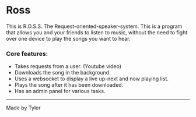 # Ross
This is R.O.S.S. The Request-oriented-speaker-system. This is a program that allows you and your friends to listen to music, without the need to fight over one device to play the songs you want to hear.

### Core features:
  - Takes requests from a user. (Youtube video)
  - Downloads the song in the background.
  - Uses a websocket to display a live up-next and now playing list.
  - Plays the song after it has been downloaded.
  - Has an admin panel for various tasks.
--------------------------------------------------------------------------- 
Made by Tyler
